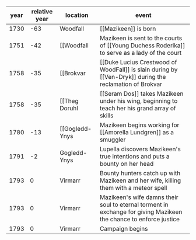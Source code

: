 |  year  | relative year |  location | event | 
| ------ | ------------- | --------- | ----- |
| 1730 | -63 | Woodfall | [[Mazikeen]] is born |
| 1751 | -42 | [[Woodfall | Mazikeen is sent to the courts of [[Young Duchess Roderika]] to serve as a lady of the court |
| 1758 | -35 | [[Brokvar | [[Duke Lucius Crestwood of WoodFall]] is slain during by [[Ven-Dryk]] during the reclamation of Brokvar |
| 1758 | -35 | [[Theg Doruhl | [[Seram Dos]] takes Mazikeen under his wing, beginning to teach her his grand array of skills
| 1780 | -13 | [[Gogledd-Ynys | Mazikeen begins working for [[Amorella Lundgren]] as a smuggler | 
| 1791 | -2 | Gogledd-Ynys | Lupella discovers Mazikeen's true intentions and puts a bounty on her head |
| 1793 | 0 | Virmarr | Bounty hunters catch up with Mazikeen and her wife, killing them with a meteor spell | 
| 1793 | 0 | Virmarr | Mazikeen's wife damns their soul to eternal torment in exchange for giving Mazikeen the chance to enforce justice |
| 1793 | 0 | Virmarr | Campaign begins |
